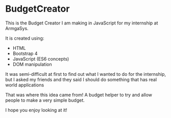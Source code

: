 # BudgetCreator
This is the Budget Creator I am making in JavaScript for my internship at ArmgaSys.

It is created using:
* HTML
* Bootstrap 4
* JavaScript (ES6 concepts)
* DOM manipulation

It was semi-difficult at first to find out what I wanted to do for the internship, but I asked my friends and they said I should do something that has real world applications

That was where this idea came from! A budget helper to try and allow people to make a very simple budget.

I hope you enjoy looking at it!
